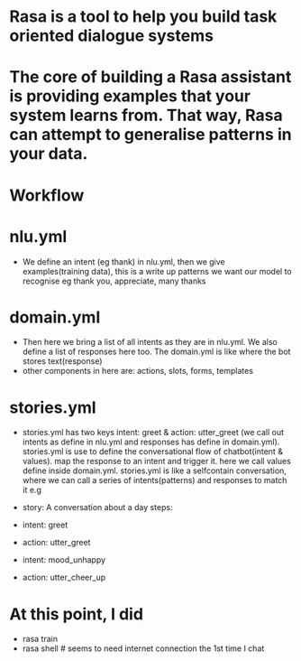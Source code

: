# Rasa is a tool to help you build task oriented dialogue systems

# The core of building a Rasa assistant is providing examples that your system learns from. That way, Rasa can attempt to generalise patterns in your data. 


# Workflow

# nlu.yml

- We define an intent (eg thank) in nlu.yml, then we give examples(training data), this is a write up 
patterns we want our model to recognise eg thank you, appreciate, many thanks

# domain.yml
- Then here we bring a list of all intents as they are in nlu.yml. We also define a list of responses
 here too. The domain.yml is like where the bot stores text(response)
- other components in here are: actions, slots, forms, templates
# stories.yml
- stories.yml has two keys intent: greet & action: utter_greet (we call out intents as define in nlu.yml and
 responses has define in domain.yml). stories.yml is use to define the conversational flow of 
 chatbot(intent & values).  map the response to an intent and trigger it. here we call 
 values define inside domain.yml. stories.yml is like a selfcontain conversation, where we can call a series 
 of intents(patterns) and responses to match it e.g
 
 - story: A conversation about a day
  steps:
  - intent: greet
  - action: utter_greet
  - intent: mood_unhappy
  - action: utter_cheer_up

 # At this point, I did
 - rasa train 
 - rasa shell # seems to need internet connection the 1st time I chat